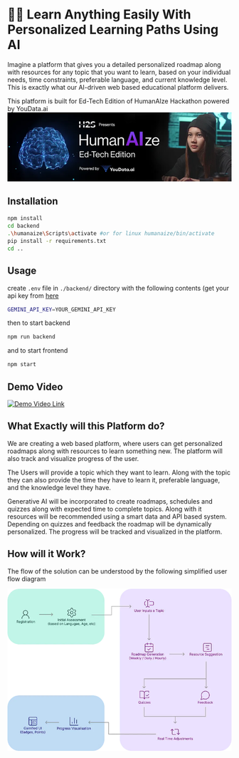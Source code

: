 # 🧑‍💻 Learn Anything Easily With Personalized Learning Paths Using AI


Imagine a platform that gives you a detailed personalized roadmap along with resources for any topic that you want to learn, based on your individual needs, time constraints, preferable language, and current knowledge level. This is exactly what our AI-driven web based educational platform delivers.

This platform is built for Ed-Tech Edition of HumanAIze Hackathon powered by YouData.ai
![hack2skill humanAIze hackathon](public/hackathon_banner.png)

## Installation

```bash
npm install
cd backend
.\humanaize\Scripts\activate #or for linux humanaize/bin/activate
pip install -r requirements.txt
cd ..
```

## Usage 
create `.env` file in `./backend/` directory with the following contents (get your api key from [here](https://ai.google.dev/aistudio)
```bash
GEMINI_API_KEY=YOUR_GEMINI_API_KEY
```
then to start backend
```bash
npm run backend
```
and to start frontend
```bash
npm start
```

## Demo Video
[![Demo Video Link](http://img.youtube.com/vi/v-dP18RBArc/0.jpg)](http://www.youtube.com/watch?v=v-dP18RBArc "LearnX : AI based Personalized Learning | Humanaize Hackathon EdTech Edition. Demo Video")

## What Exactly will this Platform do?
We are creating a web based platform, where users can get personalized roadmaps along with resources to learn something new. The platform will also track and visualize progress of the user.

The Users will provide a topic which they want to learn. Along with the topic they can also provide the time they have to learn it, preferable language, and the knowledge level they have.

Generative AI will be incorporated to create roadmaps, schedules and quizzes along with expected time to complete topics. Along with it resources will be recommended using a smart data and API based system. Depending on quizzes and feedback the roadmap will be dynamically personalized. The progress will be tracked and visualized in the platform.

## How will it Work?
The flow of the solution can be understood by the following simplified user flow diagram

![alt text](public/process_flow.png)